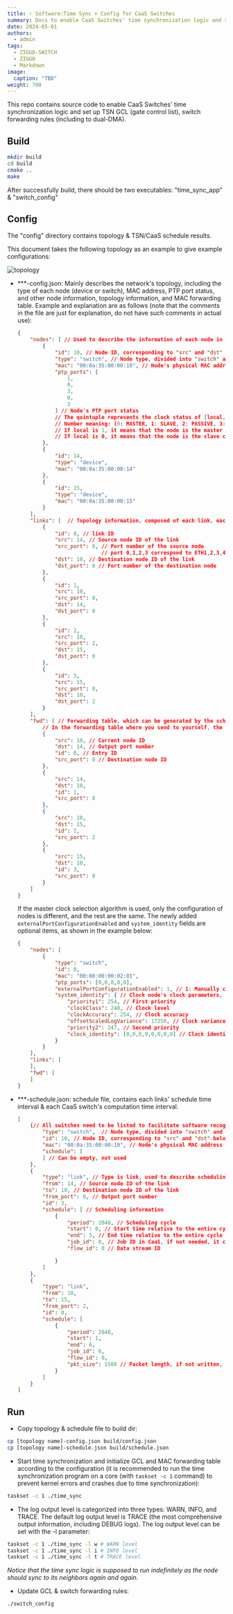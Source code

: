 ```yaml
---
title: 💦 Software:Time Sync + Config for CaaS Switches
summary: Docs to enable CaaS Switches' time synchronization logic and set up TSN GCL (gate control list), switch forwarding rules (including to dual-DMA).
date: 2024-05-01
authors:
  - admin
tags:
  - ZIGGO-SWITCH
  - ZIGGO
  - Markdown
image:
  caption: "TBD"
weight: 700
---
```


This repo contains source code to enable CaaS Switches' time synchronization logic and set up TSN GCL (gate control list), switch forwarding rules (including to dual-DMA).

## Build

```bash
mkdir build
cd build
cmake ..
make
```

After successfully build, there should be two executables: "time_sync_app" & "switch_config"

## Config

The "config" directory contains topology & TSN/CaaS schedule results.

This document takes the following topology as an example to give example configurations:

![topology](./example_topology.png)

* ***-config.json: Mainly describes the network's topology, including the type of each node (device or switch), MAC address, PTP port status, and other node information, topology information, and MAC forwarding table. Example and explanation are as follows (note that the comments in the file are just for explanation, do not have such comments in actual use):
  
  ```json
  {
      "nodes": [ // Used to describe the information of each node in the network
          {
              "id": 10, // Node ID, corresponding to "src" and "dst" below
              "type": "switch", // Node type, divided into "switch" and "device"
              "mac": "00:0a:35:00:00:10", // Node's physical MAC address
              "ptp_ports": [
                  1,
                  0,
                  3,
                  0,
                  3
              ] // Node's PTP port status
              // The quintuple represents the clock status of [local, ETH1, ETH2, ETH3, ETH4]
              // Number meaning: (0: MASTER, 1: SLAVE, 2: PASSIVE, 3: DISABLED)
              // If local is 1, it means that the node is the master clock node;
              // If local is 0, it means that the node is the slave clock node.
          },
          {
              "id": 14,
              "type": "device",
              "mac": "00:0a:35:00:00:14"
          },
          {
              "id": 15,
              "type": "device",
              "mac": "00:0a:35:00:00:15"
          }
      ],
      "links": [  // Topology information, composed of each link, each link is a directed edge
          {
              "id": 0, // link ID
              "src": 14, // Source node ID of the link
              "src_port": 0, // Port number of the source node
                             // port 0,1,2,3 correspond to ETH1,2,3,4 in reality
              "dst": 10, // Destination node ID of the link
              "dst_port": 0 // Port number of the destination node
          },
          {
              "id": 1,
              "src": 10,
              "src_port": 0,
              "dst": 14,
              "dst_port": 0
          },
          {
              "id": 2,
              "src": 10,
              "src_port": 2,
              "dst": 15,
              "dst_port": 0
          },
          {
              "id": 3,
              "src": 15,
              "src_port": 0,
              "dst": 10,
              "dst_port": 2
          }
      ],
      "fwd": [ // Forwarding table, which can be generated by the scheduling algorithm in CNC
          // In the forwarding table where you send to yourself, the port is 4 (caas) / 5 (PS ETH for new hardware)
          {
              "src": 10, // Current node ID
              "dst": 14, // Output port number
              "id": 0, // Entry ID
              "src_port": 0 // Destination node ID
          },
          {
              "src": 14,
              "dst": 10,
              "id": 1,
              "src_port": 0
          },
          {
              "src": 10,
              "dst": 15,
              "id": 2,
              "src_port": 2
          },
          {
              "src": 15,
              "dst": 10,
              "id": 3,
              "src_port": 0
          }
      ]
  }
  ```
  
  If the master clock selection algorithm is used, only the configuration of nodes is different, and the rest are the same. The newly added `externalPortConfigurationEnabled` and `system_identity` fields are optional items, as shown in the example below: 
  
  ```json
  {
      "nodes": [
          {
              "type": "switch",
              "id": 0,
              "mac": "00:00:00:00:02:01",
              "ptp_ports": [0,0,0,0,0], 
              "externalPortConfigurationEnabled": 1, // 1: Manually configure the master-slave relationship, 0: Configure the master-slave relationship through the master clock selection algorithm, if this item is not written, the default is 0, that is, configure the master-slave relationship through the master clock selection
              "system_identity": { // Clock node's clock parameters, used for comparison in the master clock selection algorithm, if this item is not written, the default is the configuration written below
                  "priority1": 254, // First priority
                  "clockClass": 248, // Clock level
                  "clockAccuracy": 254, // Clock accuracy
                  "offsetScaledLogVariance": 17258, // Clock variance
                  "priority2": 247, // Second priority
                  "clock_identity": [0,0,0,0,0,0,0,0] // Clock identifier, different clocks should have different parameters
              }
          }
      ],
      "links": [
      ],
      "fwd": [
      ]
  }
  ```

* ***-schedule.json: schedule file, contains each links' schedule time interval & each CaaS switch's computation time interval.
  
  ```json
  [
      {// All switches need to be listed to facilitate software recognition of configuration information
          "type": "switch",  // Node type, divided into "switch" and "device"
          "id": 10, // Node ID, corresponding to "src" and "dst" below
          "mac": "00:0a:35:00:00:10", // Node's physical MAC address
          "schedule": [
          ] // Can be empty, not used
      },
      {
          "type": "link", // Type is link, used to describe scheduling information
          "from": 14, // Source node ID of the link
          "to": 10, // Destination node ID of the link
          "from_port": 0, // Output port number
          "id": 3, 
          "schedule": [ // Scheduling information
              {
                  "period": 2048, // Scheduling cycle
                  "start": 0, // Start time relative to the entire cycle
                  "end": 5, // End time relative to the entire cycle
                  "job_id": 0, // Job ID in CaaS, if not needed, it can be omitted
                  "flow_id": 0 // Data stream ID
  
              }
          ]
      },
      {
          "type": "link",
          "from": 10,
          "to": 15,
          "from_port": 2,
          "id": 0,
          "schedule": [
              {
                  "period": 2048,
                  "start": 1,
                  "end": 6,
                  "job_id": 0,
                  "flow_id": 0,
                  "pkt_size": 1500 // Packet length, if not written, the default is 1500B, this item only exists on the path from Device to Switch
              }
          ]
      }
  ]
  ```

## Run

* Copy topology & schedule file to build dir:

```bash
cp [topology name]-config.json build/config.json
cp [topology name]-schedule.json build/schedule.json
```

* Start time synchronization and initialize GCL and MAC forwarding table according to the configuration (it is recommended to run the time synchronization program on a core (with `taskset -c 1` command) to prevent kernel errors and crashes due to time synchronization):

```bash
taskset -c 1 ./time_sync
```

* The log output level is categorized into three types: WARN, INFO, and TRACE. The default log output level is TRACE (the most comprehensive output information, including DEBUG logs).    The log output level can be set with the -l parameter: 

```bash
taskset -c 1 ./time_sync -l w # WARN level
taskset -c 1 ./time_sync -l i # INFO level
taskset -c 1 ./time_sync -l t # TRACE level
```

*Notice that the time sync logic is supposed to run indefinitely as the node should sync to its neighbors again and again.*

* Update GCL & switch forwarding rules:

```bash
./switch_config
```
